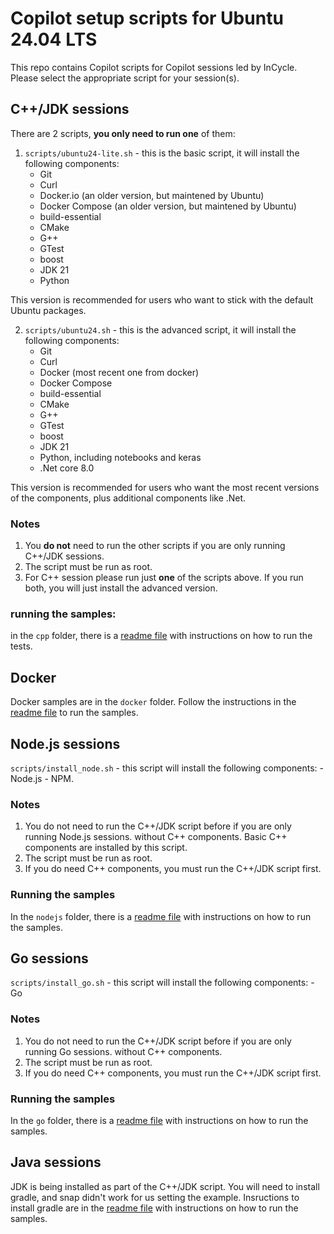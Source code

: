 Copilot setup scripts for Ubuntu 24.04 LTS
==========================================

This repo contains Copilot scripts for Copilot sessions led by InCycle. Please select the appropriate script for your session(s).

C++/JDK sessions
-----------------

There are 2 scripts, **you only need to run one** of them:

1. `scripts/ubuntu24-lite.sh` - this is the basic script, it will install the following components:
    - Git
    - Curl
    - Docker.io (an older version, but maintened by Ubuntu)
    - Docker Compose    (an older version, but maintened by Ubuntu)
    - build-essential
    - CMake
    - G++
    - GTest
    - boost
    - JDK 21
    - Python

This version is recommended for users who want to stick with the default Ubuntu packages.

2. `scripts/ubuntu24.sh` - this is the advanced script, it will install the following components:
    - Git
    - Curl
    - Docker (most recent one from docker)
    - Docker Compose
    - build-essential
    - CMake
    - G++
    - GTest
    - boost
    - JDK 21
    - Python, including notebooks and keras
    - .Net core 8.0

This version is recommended for users who want the most recent versions of the components, plus additional components like .Net.

### Notes

1. You **do not** need to run the other scripts if you are only running C++/JDK sessions.
2. The script must be run as root.
3. For C++ session please run just **one** of the scripts above. If you run both, you will just install the advanced version.

### running the samples:

in the `cpp` folder, there is a [readme file](samples/cpp/README.md) with instructions on how to run the tests.

Docker
------

Docker samples are in the `docker` folder. Follow the instructions in the [readme file](samples/docker/README.md) to run the samples.

Node.js sessions
----------------

`scripts/install_node.sh` - this script will install the following components:
    - Node.js
    - NPM.

### Notes

1. You do not need to run the C++/JDK script before if you are only running Node.js sessions. without C++ components. Basic C++ components are installed by this script.
2. The script must be run as root.
3. If you do need C++ components, you must run the C++/JDK script first.

### Running the samples

In the `nodejs` folder, there is a [readme file](samples/nodejs/README.md) with instructions on how to run the samples.

Go sessions
-----------

`scripts/install_go.sh` - this script will install the following components:
    - Go

### Notes

1. You do not need to run the C++/JDK script before if you are only running Go sessions. without C++ components.
2. The script must be run as root.
3. If you do need C++ components, you must run the C++/JDK script first.

### Running the samples

In the `go` folder, there is a [readme file](samples/go/README.md) with instructions on how to run the samples.

Java sessions
--------------
JDK is being installed as part of the C++/JDK script.
You will need to install gradle, and snap  didn't work for us setting the example.
Insructions to install gradle are in the [readme file](samples/java/README.md) with instructions on how to run the samples.
